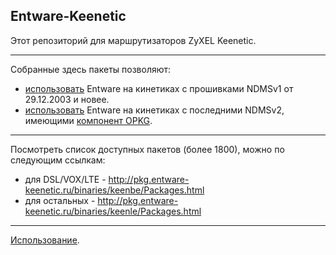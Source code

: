 ## Entware-Keenetic

Этот репозиторий для маршрутизаторов ZyXEL Keenetic.

---

Собранные здесь пакеты позволяют:
* [использовать](http://forums.zyxmon.org/viewtopic.php?f=5&t=5288) Entware на кинетиках с прошивками NDMSv1 от 29.12.2003 и новее.
* [использовать](http://forums.zyxmon.org/viewtopic.php?f=5&t=5345) Entware на кинетиках с последними NDMSv2, имеющими [компонент OPKG](http://keenopt.ru/).

---

Посмотреть список доступных пакетов (более 1800), можно по следующим ссылкам:

* для DSL/VOX/LTE - http://pkg.entware-keenetic.ru/binaries/keenbe/Packages.html
* для остальных - http://pkg.entware-keenetic.ru/binaries/keenle/Packages.html

---

[Использование](https://github.com/The-BB/Entware-Keenetic/wiki).
